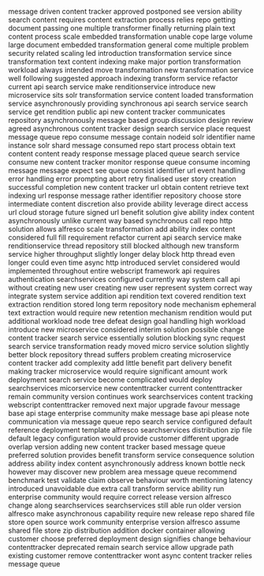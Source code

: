message driven content tracker approved postponed see version ability search content requires content extraction process relies repo getting document passing one multiple transformer finally returning plain text content process scale embedded transformation unable cope large volume large document embedded transformation general come multiple problem security related scaling led introduction transformation service since transformation text content indexing make major portion transformation workload always intended move transformation new transformation service well following suggested approach indexing transform service refactor current api search service make renditionservice introduce new microservice sits solr transformation service content loaded transformation service asynchronously providing synchronous api search service search service get rendition public api new content tracker communicates repository asynchronously message based group discussion design review agreed asynchronous content tracker design search service place request message queue repo consume message contain nodeid solr identifier name instance solr shard message consumed repo start process obtain text content content ready response message placed queue search service consume new content tracker monitor response queue consume incoming message message expect see queue consist identifier url event handling error handling error prompting abort retry finalised user story creation successful completion new content tracker url obtain content retrieve text indexing url response message rather identifier repository choose store intermediate content discretion also provide ability leverage direct access url cloud storage future signed url benefit solution give ability index content asynchronously unlike current way based synchronous call repo http solution allows alfresco scale transformation add ability index content considered full fill requirement refactor current api search service make renditionservice thread repository still blocked although new transform service higher throughput slightly longer delay block http thread even longer could even time async http introduced servlet considered would implemented throughout entire webscript framework api requires authentication searchservices configured currently way system call api without creating new user creating new user represent system correct way integrate system service addition api rendition text covered rendition text extraction rendition stored long term repository node mechanism ephemeral text extraction would require new retention mechanism rendition would put additional workload node tree defeat design goal handling high workload introduce new microservice considered interim solution possible change content tracker search service essentially solution blocking sync request search service transformation ready moved micro service solution slightly better block repository thread suffers problem creating microservice content tracker add complexity add little benefit part delivery benefit making tracker microservice would require significant amount work deployment search service become complicated would deploy searchservices micorservice new contenttracker current contenttracker remain community version continues work searchservices content tracking webscript contenttracker removed next major upgrade favour message base api stage enterprise community make message base api please note communication via message queue repo search service configured default reference deployment template alfresco searchservices distribution zip file default legacy configuration would provide customer different upgrade overlap version adding new content tracker based message queue preferred solution provides benefit transform service consequence solution address ability index content asynchronously address known bottle neck however may discover new problem area message queue recommend benchmark test validate claim observe behaviour worth mentioning latency introduced unavoidable due extra call transform service ability run enterprise community would require correct release version alfresco change along searchservices searchservices still able run older version alfresco make asynchronous capability require new release repo shared file store open source work community enterprise version alfresco assume shared file store zip distribution addition docker container allowing customer choose preferred deployment design signifies change behaviour contenttracker deprecated remain search service allow upgrade path existing customer remove contenttracker wont async content tracker relies message queue